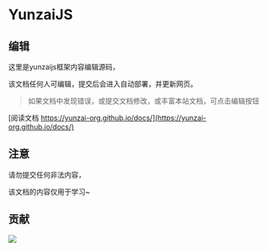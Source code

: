 # YunzaiJS 


## 编辑
这里是yunzaijs框架内容编辑源码，

该文档任何人可编辑，提交后会进入自动部署，并更新网页。

> 如果文档中发现错误，或提交文档修改，或丰富本站文档，可点击编辑按钮

[阅读文档 https://yunzai-org.github.io/docs/](https://yunzai-org.github.io/docs/)

## 注意

请勿提交任何非法内容，

该文档的内容仅用于学习~

## 贡献

<a href="https://github.com/yunzai-org/docs/graphs/contributors">
  <img src="https://contrib.rocks/image?repo=yunzai-org/docs" />
</a>

